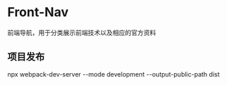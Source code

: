 # Front-Nav
前端导航，用于分类展示前端技术以及相应的官方资料

## 项目发布
npx webpack-dev-server --mode development --output-public-path dist
